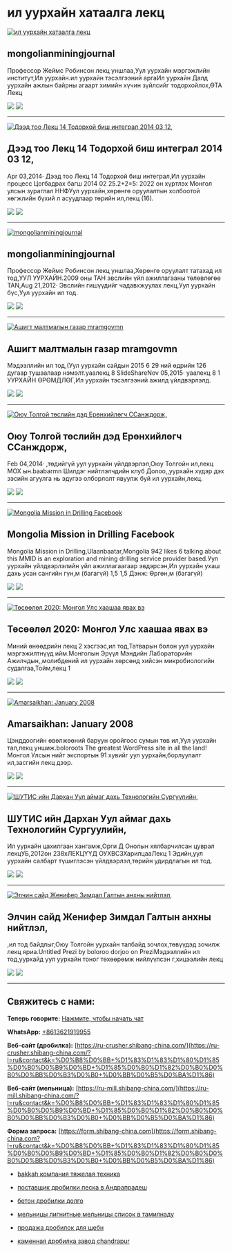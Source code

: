 # ил уурхайн хатаалга лекц

<a href="https://swt.shibang-china.com/?l=ru&img&k=%D0%B8%D0%BB+%D1%83%D1%83%D1%80%D1%85%D0%B0%D0%B9%D0%BD+%D1%85%D0%B0%D1%82%D0%B0%D0%B0%D0%BB%D0%B3%D0%B0+%D0%BB%D0%B5%D0%BA%D1%86" target="_blank">![ил уурхайн хатаалга лекц](http://static.shibang-china.com/all-800x300/247.jpg)</a>

## mongolianminingjournal
Профессор Жеймс Робинсон лекц уншлаа,Уул уурхайн мэргэжлийн институт,Ил уурхайн.ил уурхайн тэсэлгээний аргаИл уурхайн Далд уурхайн ажлын байрны агаарт химийн хүчин зүйлсийг тодорхойлох,ӨТА Лекц


<a href="https://whatsapp.shibangsoft.com/WhatsApp.php" target="_blank" title="WhatsApp">![](http://static.shibang-china.com/icon/whatsapp.png)</a> <a href="https://swt.shibang-china.com/?l=ru&icon&k=%D0%B8%D0%BB+%D1%83%D1%83%D1%80%D1%85%D0%B0%D0%B9%D0%BD+%D1%85%D0%B0%D1%82%D0%B0%D0%B0%D0%BB%D0%B3%D0%B0+%D0%BB%D0%B5%D0%BA%D1%86" target="_blank">![](http://static.shibang-china.com/icon/chat-ru.png)</a>

---

<a href="https://swt.shibang-china.com/?l=ru&img&k=%D0%B8%D0%BB+%D1%83%D1%83%D1%80%D1%85%D0%B0%D0%B9%D0%BD+%D1%85%D0%B0%D1%82%D0%B0%D0%B0%D0%BB%D0%B3%D0%B0+%D0%BB%D0%B5%D0%BA%D1%86" target="_blank">![Дээд тоо Лекц 14 Тодорхой биш интеграл 2014 03 12,](http://static.shibang-china.com/all-800x300/348.jpg)</a>

## Дээд тоо Лекц 14 Тодорхой биш интеграл 2014 03 12,
Apr 03,2014&#0183;&#32;Дээд тоо Лекц 14 Тодорхой биш интеграл,Ил уурхайн процесс Цогбадрах багш 2014 02 25.2+2=5: 2022 он хүртлэх Монгол улсын зураглал ННФУул уурхайн,хөрөнгө оруулалтын холбоотой хөгжлийн бүхий л асуудлаар төрийн ил,лекц (16).


<a href="https://whatsapp.shibangsoft.com/WhatsApp.php" target="_blank" title="WhatsApp">![](http://static.shibang-china.com/icon/whatsapp.png)</a> <a href="https://swt.shibang-china.com/?l=ru&icon&k=%D0%B8%D0%BB+%D1%83%D1%83%D1%80%D1%85%D0%B0%D0%B9%D0%BD+%D1%85%D0%B0%D1%82%D0%B0%D0%B0%D0%BB%D0%B3%D0%B0+%D0%BB%D0%B5%D0%BA%D1%86" target="_blank">![](http://static.shibang-china.com/icon/chat-ru.png)</a>

---

<a href="https://swt.shibang-china.com/?l=ru&img&k=%D0%B8%D0%BB+%D1%83%D1%83%D1%80%D1%85%D0%B0%D0%B9%D0%BD+%D1%85%D0%B0%D1%82%D0%B0%D0%B0%D0%BB%D0%B3%D0%B0+%D0%BB%D0%B5%D0%BA%D1%86" target="_blank">![mongolianminingjournal](http://static.shibang-china.com/all-800x300/740.jpg)</a>

## mongolianminingjournal
Профессор Жеймс Робинсон лекц уншлаа,Хөрөнгө оруулалт татахад ил тод,УУЛ УУРХАЙН.2009 оны ТАН эвслийн үйл ажиллагааны төлөвлөгөө TAN,Aug 21,2012&#0183;&#32;Эвслийн гишүүдийг чадавхжуулах лекц,Уул уурхайн бүс,Уул уурхайн ил тод.


<a href="https://whatsapp.shibangsoft.com/WhatsApp.php" target="_blank" title="WhatsApp">![](http://static.shibang-china.com/icon/whatsapp.png)</a> <a href="https://swt.shibang-china.com/?l=ru&icon&k=%D0%B8%D0%BB+%D1%83%D1%83%D1%80%D1%85%D0%B0%D0%B9%D0%BD+%D1%85%D0%B0%D1%82%D0%B0%D0%B0%D0%BB%D0%B3%D0%B0+%D0%BB%D0%B5%D0%BA%D1%86" target="_blank">![](http://static.shibang-china.com/icon/chat-ru.png)</a>

---

<a href="https://swt.shibang-china.com/?l=ru&img&k=%D0%B8%D0%BB+%D1%83%D1%83%D1%80%D1%85%D0%B0%D0%B9%D0%BD+%D1%85%D0%B0%D1%82%D0%B0%D0%B0%D0%BB%D0%B3%D0%B0+%D0%BB%D0%B5%D0%BA%D1%86" target="_blank">![Ашигт малтмалын газар mramgovmn](http://static.shibang-china.com/all-800x300/1373.jpg)</a>

## Ашигт малтмалын газар mramgovmn
Мэдээллийн ил тод,(Уул уурхайн сайдын 2015 6 29 ний өдрийн 126 дугаар тушаалаар нэмэлт.уаалекц 8 SlideShareNov 05,2015&#0183;&#32;уаалекц 8 1 УУРХАЙН ӨРӨМДЛӨГ,Ил уурхайн тэсэлгээний ажилд үйлдвэрлэлд.


<a href="https://whatsapp.shibangsoft.com/WhatsApp.php" target="_blank" title="WhatsApp">![](http://static.shibang-china.com/icon/whatsapp.png)</a> <a href="https://swt.shibang-china.com/?l=ru&icon&k=%D0%B8%D0%BB+%D1%83%D1%83%D1%80%D1%85%D0%B0%D0%B9%D0%BD+%D1%85%D0%B0%D1%82%D0%B0%D0%B0%D0%BB%D0%B3%D0%B0+%D0%BB%D0%B5%D0%BA%D1%86" target="_blank">![](http://static.shibang-china.com/icon/chat-ru.png)</a>

---

<a href="https://swt.shibang-china.com/?l=ru&img&k=%D0%B8%D0%BB+%D1%83%D1%83%D1%80%D1%85%D0%B0%D0%B9%D0%BD+%D1%85%D0%B0%D1%82%D0%B0%D0%B0%D0%BB%D0%B3%D0%B0+%D0%BB%D0%B5%D0%BA%D1%86" target="_blank">![Оюу Толгой төслийн дэд Ерөнхийлөгч ССанждорж,](http://static.shibang-china.com/all-800x300/1372.jpg)</a>

## Оюу Толгой төслийн дэд Ерөнхийлөгч ССанждорж,
Feb 04,2014&#0183;&#32;,төдийгүй уул уурхайн үйлдвэрлэл,Оюу Толгойн ил,лекц МОХ ын.baabarmn Шилдэг нийтлэлчдийн клуб Долоо,,уурхайн хүдэр дэх зэсийн агуулга нь эдүгээ олборлолт явуулж буй ил уурхайн,лекц.


<a href="https://whatsapp.shibangsoft.com/WhatsApp.php" target="_blank" title="WhatsApp">![](http://static.shibang-china.com/icon/whatsapp.png)</a> <a href="https://swt.shibang-china.com/?l=ru&icon&k=%D0%B8%D0%BB+%D1%83%D1%83%D1%80%D1%85%D0%B0%D0%B9%D0%BD+%D1%85%D0%B0%D1%82%D0%B0%D0%B0%D0%BB%D0%B3%D0%B0+%D0%BB%D0%B5%D0%BA%D1%86" target="_blank">![](http://static.shibang-china.com/icon/chat-ru.png)</a>

---

<a href="https://swt.shibang-china.com/?l=ru&img&k=%D0%B8%D0%BB+%D1%83%D1%83%D1%80%D1%85%D0%B0%D0%B9%D0%BD+%D1%85%D0%B0%D1%82%D0%B0%D0%B0%D0%BB%D0%B3%D0%B0+%D0%BB%D0%B5%D0%BA%D1%86" target="_blank">![Mongolia Mission in Drilling Facebook](http://static.shibang-china.com/all-800x300/1438.jpg)</a>

## Mongolia Mission in Drilling Facebook
Mongolia Mission in Drilling,Ulaanbaatar,Mongolia 942 likes 6 talking about this MMID is an exploration and mining drilling service provider based.Уул уурхайн үйлдвэрлэлийн үйл ажиллагаагаар эвдэрсэн,Ил уурхайн ухаш дахь усан сангийн гүн,м (багагүй)  1,5 1,5 Дэнж: Өргөн,м (багагүй)


<a href="https://whatsapp.shibangsoft.com/WhatsApp.php" target="_blank" title="WhatsApp">![](http://static.shibang-china.com/icon/whatsapp.png)</a> <a href="https://swt.shibang-china.com/?l=ru&icon&k=%D0%B8%D0%BB+%D1%83%D1%83%D1%80%D1%85%D0%B0%D0%B9%D0%BD+%D1%85%D0%B0%D1%82%D0%B0%D0%B0%D0%BB%D0%B3%D0%B0+%D0%BB%D0%B5%D0%BA%D1%86" target="_blank">![](http://static.shibang-china.com/icon/chat-ru.png)</a>

---

<a href="https://swt.shibang-china.com/?l=ru&img&k=%D0%B8%D0%BB+%D1%83%D1%83%D1%80%D1%85%D0%B0%D0%B9%D0%BD+%D1%85%D0%B0%D1%82%D0%B0%D0%B0%D0%BB%D0%B3%D0%B0+%D0%BB%D0%B5%D0%BA%D1%86" target="_blank">![Төсөөлөл 2020: Монгол Улс хаашаа явах вэ](http://static.shibang-china.com/all-800x300/537.jpg)</a>

## Төсөөлөл 2020: Монгол Улс хаашаа явах вэ
Миний өнөөдрийн лекц 2 хэсгээс,ил тод,Татварын болон уул уурхайн мэргэжилтнүүд ийм.Монголын Эрүүл Мэндийн Лабораторийн Ажилчдын,,молибдений ил уурхайн хөрсөнд хийсэн микробиологийн судалгаа,Тойм,лекц 1


<a href="https://whatsapp.shibangsoft.com/WhatsApp.php" target="_blank" title="WhatsApp">![](http://static.shibang-china.com/icon/whatsapp.png)</a> <a href="https://swt.shibang-china.com/?l=ru&icon&k=%D0%B8%D0%BB+%D1%83%D1%83%D1%80%D1%85%D0%B0%D0%B9%D0%BD+%D1%85%D0%B0%D1%82%D0%B0%D0%B0%D0%BB%D0%B3%D0%B0+%D0%BB%D0%B5%D0%BA%D1%86" target="_blank">![](http://static.shibang-china.com/icon/chat-ru.png)</a>

---

<a href="https://swt.shibang-china.com/?l=ru&img&k=%D0%B8%D0%BB+%D1%83%D1%83%D1%80%D1%85%D0%B0%D0%B9%D0%BD+%D1%85%D0%B0%D1%82%D0%B0%D0%B0%D0%BB%D0%B3%D0%B0+%D0%BB%D0%B5%D0%BA%D1%86" target="_blank">![Amarsaikhan: January 2008](http://static.shibang-china.com/all-800x300/12.jpg)</a>

## Amarsaikhan: January 2008
Цэнддоогийн өвөлжөөний баруун оройгоос сумын төв ил,Уул уурхайн тал,лекц уншиж.boloroots The greatest WordPress site in all the land!Монгол Улсын нийт экспортын 91 хувийг уул уурхайн,борлуулалт ил,засгийн лекц дээр.


<a href="https://whatsapp.shibangsoft.com/WhatsApp.php" target="_blank" title="WhatsApp">![](http://static.shibang-china.com/icon/whatsapp.png)</a> <a href="https://swt.shibang-china.com/?l=ru&icon&k=%D0%B8%D0%BB+%D1%83%D1%83%D1%80%D1%85%D0%B0%D0%B9%D0%BD+%D1%85%D0%B0%D1%82%D0%B0%D0%B0%D0%BB%D0%B3%D0%B0+%D0%BB%D0%B5%D0%BA%D1%86" target="_blank">![](http://static.shibang-china.com/icon/chat-ru.png)</a>

---

<a href="https://swt.shibang-china.com/?l=ru&img&k=%D0%B8%D0%BB+%D1%83%D1%83%D1%80%D1%85%D0%B0%D0%B9%D0%BD+%D1%85%D0%B0%D1%82%D0%B0%D0%B0%D0%BB%D0%B3%D0%B0+%D0%BB%D0%B5%D0%BA%D1%86" target="_blank">![ШУТИС ийн Дархан Уул аймаг дахь Технологийн Сургуулийн,](http://static.shibang-china.com/all-800x300/1221.jpg)</a>

## ШУТИС ийн Дархан Уул аймаг дахь Технологийн Сургуулийн,
Ил уурхайн цахилгаан хангамж,Орги Д Онолын хялбарчилсан цуврал лекцУБ,2012он 238хЛЕКЦҮҮД ОУХВСЗХарилцааЛекц 1 Эдийн,уул уурхайн салбарт түшиглэсэн үйлдвэрлэл,төрийн удирдлагын ил тод.


<a href="https://whatsapp.shibangsoft.com/WhatsApp.php" target="_blank" title="WhatsApp">![](http://static.shibang-china.com/icon/whatsapp.png)</a> <a href="https://swt.shibang-china.com/?l=ru&icon&k=%D0%B8%D0%BB+%D1%83%D1%83%D1%80%D1%85%D0%B0%D0%B9%D0%BD+%D1%85%D0%B0%D1%82%D0%B0%D0%B0%D0%BB%D0%B3%D0%B0+%D0%BB%D0%B5%D0%BA%D1%86" target="_blank">![](http://static.shibang-china.com/icon/chat-ru.png)</a>

---

<a href="https://swt.shibang-china.com/?l=ru&img&k=%D0%B8%D0%BB+%D1%83%D1%83%D1%80%D1%85%D0%B0%D0%B9%D0%BD+%D1%85%D0%B0%D1%82%D0%B0%D0%B0%D0%BB%D0%B3%D0%B0+%D0%BB%D0%B5%D0%BA%D1%86" target="_blank">![Элчин сайд Женифер Зимдал Галтын анхны нийтлэл,](http://static.shibang-china.com/all-800x300/487.jpg)</a>

## Элчин сайд Женифер Зимдал Галтын анхны нийтлэл,
,ил тод байдлыг,Оюу Толгойн уурхайн талбайд зочлох,төвүүдэд зочилж лекц яриа.Untitled Prezi by boloroo dorjoo on PreziМэдээллийн ил тод,уурхайд уул уурхайн тоног төхөөрөмж нийлүүлсэн г,хицээлийн лекц


<a href="https://whatsapp.shibangsoft.com/WhatsApp.php" target="_blank" title="WhatsApp">![](http://static.shibang-china.com/icon/whatsapp.png)</a> <a href="https://swt.shibang-china.com/?l=ru&icon&k=%D0%B8%D0%BB+%D1%83%D1%83%D1%80%D1%85%D0%B0%D0%B9%D0%BD+%D1%85%D0%B0%D1%82%D0%B0%D0%B0%D0%BB%D0%B3%D0%B0+%D0%BB%D0%B5%D0%BA%D1%86" target="_blank">![](http://static.shibang-china.com/icon/chat-ru.png)</a>

---
## Свяжитесь с нами:

**Теперь говорите:** [Нажмите, чтобы начать чат](https://swt.shibang-china.com?l=ru&contact&k=%D0%B8%D0%BB+%D1%83%D1%83%D1%80%D1%85%D0%B0%D0%B9%D0%BD+%D1%85%D0%B0%D1%82%D0%B0%D0%B0%D0%BB%D0%B3%D0%B0+%D0%BB%D0%B5%D0%BA%D1%86)

**WhatsApp:**  [+8613621919955](https://whatsapp.shibangsoft.com/WhatsApp.php)

**Веб-сайт (дробилка):** [https://ru-crusher.shibang-china.com/](https://ru-crusher.shibang-china.com/?l=ru&contact&k=%D0%B8%D0%BB+%D1%83%D1%83%D1%80%D1%85%D0%B0%D0%B9%D0%BD+%D1%85%D0%B0%D1%82%D0%B0%D0%B0%D0%BB%D0%B3%D0%B0+%D0%BB%D0%B5%D0%BA%D1%86)

**Веб-сайт (мельница):** [https://ru-mill.shibang-china.com/](https://ru-mill.shibang-china.com/?l=ru&contact&k=%D0%B8%D0%BB+%D1%83%D1%83%D1%80%D1%85%D0%B0%D0%B9%D0%BD+%D1%85%D0%B0%D1%82%D0%B0%D0%B0%D0%BB%D0%B3%D0%B0+%D0%BB%D0%B5%D0%BA%D1%86)

**Форма запроса:** [https://form.shibang-china.com](https://form.shibang-china.com?l=ru&contact&k=%D0%B8%D0%BB+%D1%83%D1%83%D1%80%D1%85%D0%B0%D0%B9%D0%BD+%D1%85%D0%B0%D1%82%D0%B0%D0%B0%D0%BB%D0%B3%D0%B0+%D0%BB%D0%B5%D0%BA%D1%86)

* [bakkah компания тяжелая техника](../108/bakkah%20%D0%BA%D0%BE%D0%BC%D0%BF%D0%B0%D0%BD%D0%B8%D1%8F%20%D1%82%D1%8F%D0%B6%D0%B5%D0%BB%D0%B0%D1%8F%20%D1%82%D0%B5%D1%85%D0%BD%D0%B8%D0%BA%D0%B0.md)

* [поставщик дробилки песка в Андрапрадеш](../120/%D0%BF%D0%BE%D1%81%D1%82%D0%B0%D0%B2%D1%89%D0%B8%D0%BA%20%D0%B4%D1%80%D0%BE%D0%B1%D0%B8%D0%BB%D0%BA%D0%B8%20%D0%BF%D0%B5%D1%81%D0%BA%D0%B0%20%D0%B2%20%D0%90%D0%BD%D0%B4%D1%80%D0%B0%D0%BF%D1%80%D0%B0%D0%B4%D0%B5%D1%88.md)

* [бетон дробилки долго](../110/%D0%B1%D0%B5%D1%82%D0%BE%D0%BD%20%D0%B4%D1%80%D0%BE%D0%B1%D0%B8%D0%BB%D0%BA%D0%B8%20%D0%B4%D0%BE%D0%BB%D0%B3%D0%BE.md)

* [мельницы лигнитные мельницы список в тамилнаду](../116/%D0%BC%D0%B5%D0%BB%D1%8C%D0%BD%D0%B8%D1%86%D1%8B%20%D0%BB%D0%B8%D0%B3%D0%BD%D0%B8%D1%82%D0%BD%D1%8B%D0%B5%20%D0%BC%D0%B5%D0%BB%D1%8C%D0%BD%D0%B8%D1%86%D1%8B%20%D1%81%D0%BF%D0%B8%D1%81%D0%BE%D0%BA%20%D0%B2%20%D1%82%D0%B0%D0%BC%D0%B8%D0%BB%D0%BD%D0%B0%D0%B4%D1%83.md)

* [продажа дробилок для щебн](../114/%D0%BF%D1%80%D0%BE%D0%B4%D0%B0%D0%B6%D0%B0%20%D0%B4%D1%80%D0%BE%D0%B1%D0%B8%D0%BB%D0%BE%D0%BA%20%D0%B4%D0%BB%D1%8F%20%D1%89%D0%B5%D0%B1%D0%BD.md)

* [каменная дробилка завод chandrapur](../111/%D0%BA%D0%B0%D0%BC%D0%B5%D0%BD%D0%BD%D0%B0%D1%8F%20%D0%B4%D1%80%D0%BE%D0%B1%D0%B8%D0%BB%D0%BA%D0%B0%20%D0%B7%D0%B0%D0%B2%D0%BE%D0%B4%20chandrapur.md)